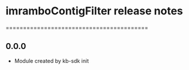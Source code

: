 # imramboContigFilter release notes
=========================================

0.0.0
-----
* Module created by kb-sdk init
